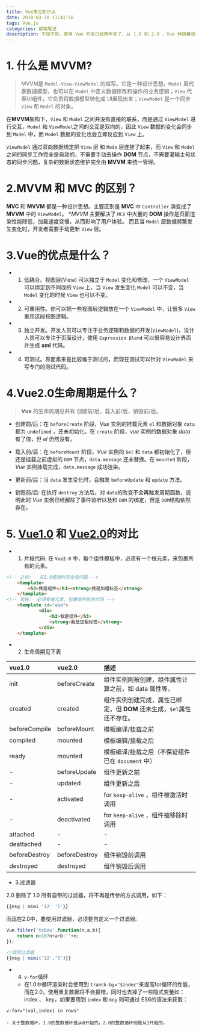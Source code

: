 ```yaml
---
title: Vue常见知识点
date: 2018-03-10 11:41:58
tags: Vue.js
categories: 前端笔记
description: 不知不觉，使用 Vue 开发已经两年多了，从 1.0 到 2.0 ，Vue 伴随着我的整个前端开发历程，因此整理一些关于 Vue 的常见知识点。
---
```



# 1. 什么是 MVVM?

> MVVM是 `Model-View-ViewModel` 的缩写。它是一种设计思想。`Model` 层代表数据模型，也可以在 `Model` 中定义数据修改和操作的业务逻辑；`View` 代表UI组件，它负责将数据模型转化成 UI展现出来；`ViewModel` 是一个同步 `View` 和 `Model` 的对象。

 
在**MVVM**架构下，`View` 和 `Model` 之间并没有直接的联系，而是通过 `ViewModel` 进行交互，`Model` 和 `ViewModel`之间的交互是双向的，因此 `View` 数据的变化会同步到 `Model` 中，而 `Model` 数据的变化也会立即反应到 `View` 上。

 
`ViewModel` 通过双向数据绑定把 `View` 层 和 `Mode` 层连接了起来，而 `View` 和 `Model` 之间的同步工作完全是自动的，不需要手动去操作 **DOM** 节点，不需要灌输主句状态的同步问题，复杂的数据状态维护完全由 **MVVM** 来统一管理。

# 2.MVVM 和 MVC 的区别？


 **MVC** 和 **MVVM** 都是一种设计思想。主要区别是 **MVC** 中 `Controller` 演变成了 **MVVM** 中的 `ViewModel`。 **MVVM* 主要解决了 `MCV` 中大量的 **DOM** 操作是页面渲染性能降低，加载速度变慢，从而影响了用户体验。 而且当 `Model` 层数据频繁发生变化时，开发者需要手动更新 `View` 层。

# 3.Vue的优点是什么？
 
* 1. 低耦合。视图层(View) 可以独立于 `Model` 变化和修改，一个 `ViewModel` 可以绑定到不同改的 `View` 上，当 `View` 发生变化 `Model` 可以不变，当 `Model` 变化的时候 `View` 也可以不变。

* 2. 可重用性。你可以把一些视图层逻辑放在一个 `ViewModel` 中，让很多 `View` 重用这段视图逻辑。

* 3. 独立开发。开发人员可以专注于业务逻辑和数据的开发(`ViewModel`)，设计人员可以专注于页面设计，使用 `Expression Blend` 可以很容易设计界面并生成 **xml** 代码。

* 4. 可测试。界面素来是比较难于测试的，而现在测试可以针对 `ViewModel` 来写专门的测试代码。

# 4.Vue2.0生命周期是什么？

 > **Vue** 的生命周期总共有 创建前/后，载入前/后，销毁前/后。

* 创建前/后：在 `beforeCreate` 阶段，*Vue* 实例的挂载元素 `el` 和数据对象 `data` 都为 `undefined` ，还未初始化。在 `create` 阶段，*vue* 实例的数据对象  *data* 有了值，但 *el* 仍然没有。

* 载入前/后：在 `beforeMount` 阶段，*Vue* 实例的 `$el` 和 `data` 都初始化了，但还是挂载之前虚拟的 `DOM` 节点，`data.message` 还未替换。在 `mounted` 阶段，*Vue* 实例挂载完成，`data.message` 成功渲染。

* 更新前/后：当 `data` 发生变化时，会触发 `beforeUpdate` 和 `update` 方法。

* 销毁前/后: 在执行 `destroy` 方法后，对 `data`的改变不会再触发周期函数，说明此时 *Vue* 实例已经解除了事件监听以及和 `DOM` 的绑定，但是 `DOM`结构依然存在。

# 5. [Vue1.0](https://v1.vuejs.org/guide/) 和 [Vue2.0](https://vuejs.org/)的对比

* 1. 片段代码: 在 `Vue2.0` 中，每个组件模板中，必须有一个根元素，来包裹所有的元素。
```html
<!-- 之前:   在1.0使用时完全没问题 -->
    <template>
        <h3>我是组件</h3><strong>我是加粗标签</strong>
    </template>
<!-- 现在:  必须有根元素，包裹住所有的代码 -->
    <template id="aaa">
            <div>
                <h3>我是组件</h3>
                <strong>我是加粗标签</strong>
            </div>
    </template>
```
* 2. 生命周期见下表

|vue1.0| vue2.0| 描述|
|:-----|:------|:------|
| init | beforeCreate| 组件实例刚被创建，组件属性计算之前，如 data 属性等。|
| created | created | 组件实例创建完成，属性已绑定，但 **DOM** 还未生成，`$el`属性还不存在。|
| beforeCompile| boforeMount| 模板编译/挂载之前|
|compiled| mounted| 模板编辑/挂载之后|
| ready| mounted| 模板编译/挂载之后（不保证组件已在 `document` 中）|
|-|beforeUpdate|组件更新之前|
|-|updated|组件更新之后|
|-|activated| for `keep-alive` ，组件被激活时调用|
|-|deactivated| for `keep-alive` ，组件被移除时调用|
|attached| - |-|
|deattached|-|-|
|beforeDestroy| beforeDestroy| 组件销毁前调用|
|destroyed| destroyed| 组件销毁后调用|

* 3.过滤器

2.0 删除了 1.0 所有自带的过滤器，将不再是传参的方式调用，如下：
```js
{{msg | mimi '12' '5'}}
```

而现在2.0中，要使用过滤器，必须要自定义一个过滤器:
```js
Vue.filter('toDou',function(n,a,b){
    return n<10?n+a+b:''+n;
});

//调用过滤器
{{msg | mimi('12','5')}}

```

* 4. `v-for`循环

	- 在1.0中循环渲染时会使用到 `tranck-by="$indec"`来提高for循环的性能，而在2.0，使用重复数据将不会报错，同时也去掉了一些隐式变量如：index 、 key，如果要用到 `index` 和 `key` 则可通过 ES6的语法来获取：

```html
v-for="(val,index) in rows"
```

	- 关于整数循环，1.0的整数循环是从0开始的，2.0的整数循环则是从1开始的。
